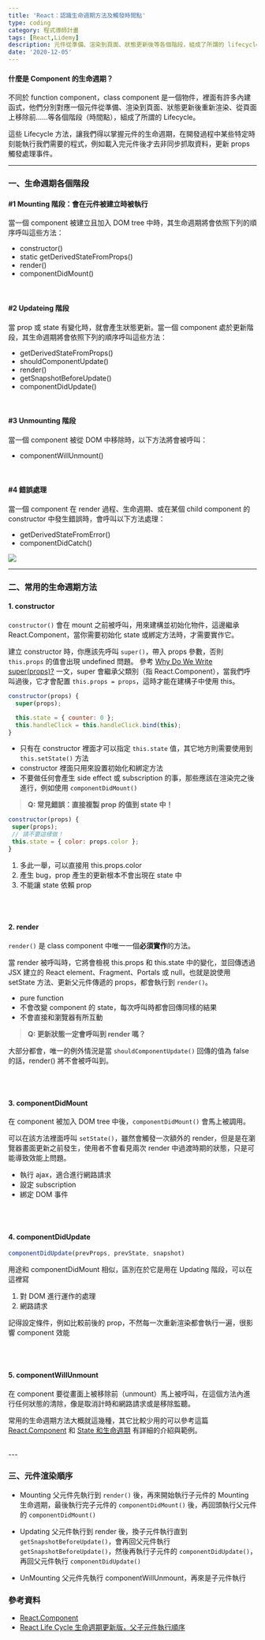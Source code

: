 ```yaml
---
title: 'React：認識生命週期方法及觸發時間點'
type: coding
category: 程式導師計畫
tags: [React,Lidemy]
description: 元件從準備、渲染到頁面、狀態更新後等各個階段，組成了所謂的 lifecycle
date: '2020-12-05'
---
```

#### 什麼是 Component 的生命週期？
不同於 function component，class component 是一個物件，裡面有許多內建函式，他們分別對應一個元件從準備、渲染到頁面、狀態更新後重新渲染、從頁面上移除前......等各個階段（時間點），組成了所謂的 Lifecycle。

這些 Lifecycle 方法，讓我們得以掌握元件的生命週期，在開發過程中某些特定時刻能執行我們需要的程式，例如載入完元件後才去非同步抓取資料，更新 props 觸發處理事件。

---

### 一、生命週期各個階段
#### #1 Mounting 階段：會在元件被建立時被執行
當一個 component 被建立且加入 DOM tree 中時，其生命週期將會依照下列的順序呼叫這些方法：
* constructor()
* static getDerivedStateFromProps()
* render()
* componentDidMount()

<br>

#### #2 Updateing 階段
當 prop 或 state 有變化時，就會產生狀態更新。當一個 component 處於更新階段，其生命週期將會依照下列的順序呼叫這些方法：

* getDerivedStateFromProps()
* shouldComponentUpdate()
* render()
* getSnapshotBeforeUpdate()
* componentDidUpdate()

<br>

#### #3 Unmounting 階段
當一個 component 被從 DOM 中移除時，以下方法將會被呼叫：
* componentWillUnmount()

<br>

#### #4 錯誤處理
當一個 component 在 render 過程、生命週期、或在某個 child component 的 constructor 中發生錯誤時，會呼叫以下方法處理：
* getDerivedStateFromError()
* componentDidCatch()

![](https://iamian.cc/static/56e1ae1a077d66ecc3899de3eec3e5d6/acfc1/react-life.png)

---


### 二、常用的生命週期方法

#### 1. constructor
`constructor()` 會在 mount 之前被呼叫，用來建構並初始化物件，這邊繼承 React.Component，當你需要初始化 state 或綁定方法時，才需要實作它。

建立 constructor 時，你應該先呼叫 `super()`，帶入 props 參數，否則 `this.props` 的值會出現 undefined 問題。
參考 [Why Do We Write super(props)?](https://https://overreacted.io/why-do-we-write-super-props/) 一文，super 會繼承父類別（指 React.Component），當我們呼叫過後，它才會配置 `this.props = props`，這時才能在建構子中使用 this。

```jsx
constructor(props) {
  super(props);

  this.state = { counter: 0 };
  this.handleClick = this.handleClick.bind(this);
}
```
* 只有在 constructor 裡面才可以指定 `this.state` 值，其它地方則需要使用到 `this.setState()` 方法
* constructor 裡面只用來設置初始化和綁定方法
* 不要做任何會產生 side effect 或 subscription 的事，那些應該在渲染完之後進行，例如使用 `componentDidMount()`

> **Q: 常見錯誤：直接複製 prop 的值到 state 中！**

```jsx
constructor(props) {
 super(props);
 // 請不要這樣做！
 this.state = { color: props.color };
}
```
1. 多此一舉，可以直接用 this.props.color
2. 產生 bug，prop 產生的更新根本不會出現在 state 中
3. 不能讓 state 依賴 prop

<br>
<br>

#### 2. render
`render()` 是 class component 中唯一一個**必須實作**的方法。

當 render 被呼叫時，它將會檢視 this.props 和 this.state 中的變化，並回傳透過 JSX 建立的 React element、Fragment、Portals 或 null，也就是說使用 setState 方法、更新父元件傳遞的 props，都會執行到 `render()`。

* pure function
* 不會改變 component 的 state，每次呼叫時都會回傳同樣的結果
* 不會直接和瀏覽器有所互動

>**Q: 更新狀態一定會呼叫到 render 嗎？**

大部分都會，唯一的例外情況是當 `shouldComponentUpdate()` 回傳的值為 false 的話，render() 將不會被呼叫到。

<br>
<br>

#### 3. componentDidMount
在 component 被加入 DOM tree 中後，`componentDidMount()` 會馬上被調用。

可以在該方法裡面呼叫 `setState()`，雖然會觸發一次額外的 render，但是是在瀏覽器畫面更新之前發生，使用者不會看見兩次 render 中過渡時期的狀態，只是可能導致效能上問題。
* 執行 ajax，適合進行網路請求
* 設定 subscription
* 綁定 DOM 事件

<br>
<br>


#### 4. componentDidUpdate
```jsx
componentDidUpdate(prevProps, prevState, snapshot)
```

用途和 componentDidMount 相似，區別在於它是用在 Updating 階段，可以在這裡寫
1. 對 DOM 進行運作的處理
2. 網路請求

記得設定條件，例如比較前後的 prop，不然每一次重新渲染都會執行一遍，很影響 component 效能

<br>
<br>

#### 5. componentWillUnmount
在 component 要從畫面上被移除前（unmount）馬上被呼叫，在這個方法內進行任何狀態的清除，像是取消計時和網路請求或是移除監聽。

常用的生命週期方法大概就這幾種，其它比較少用的可以參考這篇 [React.Component](https://zh-hant.reactjs.org/docs/react-component.html) 和 [State 和生命週期](https://zh-hant.reactjs.org/docs/state-and-lifecycle.html) 有詳細的介紹與範例。

<br>
---

### 三、元件渲染順序
* Mounting
父元件先執行到 `render()` 後，再來開始執行子元件的 Mounting 生命週期，最後執行完子元件的 `componentDidMount()` 後，再回頭執行父元件的 `componentDidMount()`

* Updating
父元件執行到 render 後，換子元件執行直到 `getSnapshotBeforeUpdate()`，會再回父元件執行 `getSnapshotBeforeUpdate()`，然後再執行子元件的 `componentDidUpdate()`，再回父元件執行 `componentDidUpdate()`

* UnMounting
父元件先執行 componentWillUnmount，再來是子元件執行


### 參考資料
* [React.Component](https://zh-hant.reactjs.org/docs/react-component.html)
* [React Life Cycle 生命週期更新版，父子元件執行順序](https://https://iamian.cc/reactlife/)